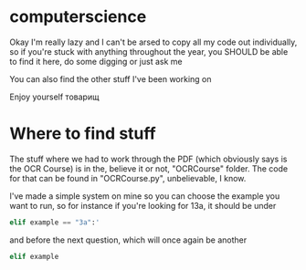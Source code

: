 # computerscience
Okay I'm really lazy and I can't be arsed to copy all my code out individually, so if you're stuck with anything throughout the year, you SHOULD be able to find it here, do some digging or just ask me

You can also find the other stuff I've been working on

Enjoy yourself товарищ

# Where to find stuff

The stuff where we had to work through the PDF (which obviously says is the OCR Course) is in the, believe it or not, "OCRCourse" folder. The code for that can be found in "OCRCourse.py", unbelievable, I know.

I've made a simple system on mine so you can choose the example you want to run, so for instance if you're looking for 13a, it should be under 
```python
elif example == "3a":'
```
and before the next question, which will once again be another
```python
elif example
```
